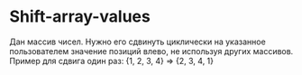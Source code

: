 # Shift-array-values
Дан массив чисел. Нужно его сдвинуть циклически на указанное пользователем значение позиций влево, не используя других массивов. Пример для сдвига один раз: {1, 2, 3, 4} => {2, 3, 4, 1}
